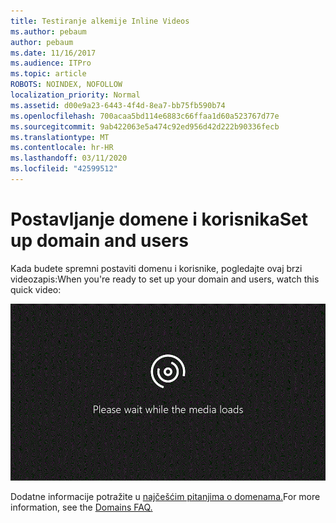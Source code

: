 ```yaml
---
title: Testiranje alkemije Inline Videos
ms.author: pebaum
author: pebaum
ms.date: 11/16/2017
ms.audience: ITPro
ms.topic: article
ROBOTS: NOINDEX, NOFOLLOW
localization_priority: Normal
ms.assetid: d00e9a23-6443-4f4d-8ea7-bb75fb590b74
ms.openlocfilehash: 700acaa5bd114e6883c66ffaa1d60a523767d77e
ms.sourcegitcommit: 9ab422063e5a474c92ed956d42d222b90336fecb
ms.translationtype: MT
ms.contentlocale: hr-HR
ms.lasthandoff: 03/11/2020
ms.locfileid: "42599512"
---
```

# <a name="set-up-domain-and-users"></a><span data-ttu-id="7fcb3-102">Postavljanje domene i korisnika</span><span class="sxs-lookup"><span data-stu-id="7fcb3-102">Set up domain and users</span></span>

<span data-ttu-id="7fcb3-103">Kada budete spremni postaviti domenu i korisnike, pogledajte ovaj brzi videozapis:</span><span class="sxs-lookup"><span data-stu-id="7fcb3-103">When you're ready to set up your domain and users, watch this quick video:</span></span>
  
![Vaš preglednik ne podržava videozapise.](media/MSN_Video_Widget.gif)
  
<span data-ttu-id="7fcb3-106">Dodatne informacije potražite u [najčešćim pitanjima o domenama.](https://docs.microsoft.com/office365/admin/setup/domains-faq)</span><span class="sxs-lookup"><span data-stu-id="7fcb3-106">For more information, see the [Domains FAQ.](https://docs.microsoft.com/office365/admin/setup/domains-faq)</span></span>